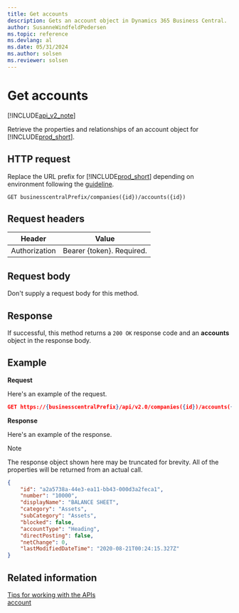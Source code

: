 ```yaml
---
title: Get accounts  
description: Gets an account object in Dynamics 365 Business Central.
author: SusanneWindfeldPedersen
ms.topic: reference
ms.devlang: al
ms.date: 05/31/2024
ms.author: solsen
ms.reviewer: solsen
---
```


# Get accounts

[!INCLUDE[api_v2_note](../../../includes/api_v2_note.md)]

Retrieve the properties and relationships of an account object for [!INCLUDE[prod_short](../../../includes/prod_short.md)]. 

## HTTP request

Replace the URL prefix for [!INCLUDE[prod_short](../../../includes/prod_short.md)] depending on environment following the [guideline](../../v2.0/endpoints-apis-for-dynamics.md).

```
GET businesscentralPrefix/companies({id})/accounts({id})
```

## Request headers

|Header|Value|
|------|-----|
|Authorization  |Bearer {token}. Required. |

## Request body
Don't supply a request body for this method.

## Response
If successful, this method returns a ```200 OK``` response code and an **accounts** object in the response body.

## Example

**Request**

Here's an example of the request.
```json
GET https://{businesscentralPrefix}/api/v2.0/companies({id})/accounts({id})
```

**Response**

Here's an example of the response. 

> [!NOTE]  
> The response object shown here may be truncated for brevity. All of the properties will be returned from an actual call.

```json
{
    "id": "a2a5738a-44e3-ea11-bb43-000d3a2feca1",
    "number": "10000",
    "displayName": "BALANCE SHEET",
    "category": "Assets",
    "subCategory": "Assets",
    "blocked": false,
    "accountType": "Heading",
    "directPosting": false,
    "netChange": 0,
    "lastModifiedDateTime": "2020-08-21T00:24:15.327Z"
}
```

## Related information

[Tips for working with the APIs](../../../developer/devenv-connect-apps-tips.md)    
[account](../resources/dynamics_account.md)    
